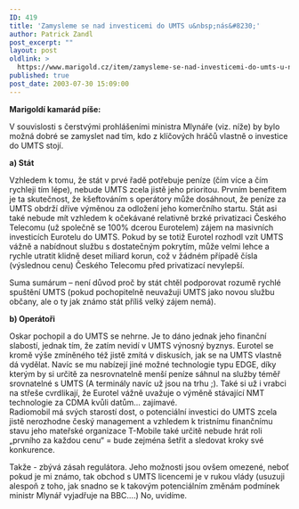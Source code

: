 ```yaml
---
ID: 419
title: 'Zamysleme se nad investicemi do UMTS u&nbsp;nás&#8230;'
author: Patrick Zandl
post_excerpt: ""
layout: post
oldlink: >
  https://www.marigold.cz/item/zamysleme-se-nad-investicemi-do-umts-u-nas
published: true
post_date: 2003-07-30 15:09:00
---
```

<p>
<STRONG>Marigoldí kamarád píše:</STRONG></p>

<p>
V souvislosti s čerstvými prohlášeními ministra Mlynáře (viz. níže) by bylo možná dobré se zamyslet nad tím, kdo z klíčových hráčů vlastně o investice do UMTS stojí.</p>

<p>
<STRONG>a) Stát</STRONG> </p>

<p>
Vzhledem k tomu, že stát v prvé řadě potřebuje peníze (čím více a čím rychleji tím lépe), nebude UMTS zcela jistě jeho prioritou. Prvním benefitem je ta skutečnost, že kšeftováním s operátory může dosáhnout, že peníze za UMTS obdrží dříve výměnou za odložení jeho komerčního startu. Stát asi také nebude mít vzhledem k očekávané relativně brzké privatizaci Českého Telecomu (už společně se 100% dcerou Eurotelem) zájem na masivních investicích Eurotelu do UMTS. Pokud by se totiž Eurotel rozhodl vzít UMTS vážně a nabídnout službu s dostatečným pokrytím, může velmi lehce a rychle utratit klidně deset miliard korun, což v žádném případě čísla (výslednou cenu) Českého Telecomu před privatizací nevylepší. </p>

<p>
Suma sumárum &#8211; není důvod proč by stát chtěl podporovat rozumě rychlé spuštění UMTS (pokud pochopitelně neuvažuji UMTS jako novou službu občany, ale o ty jak známo stát příliš velký zájem nemá). </p>

<p>
<STRONG>b) Operátoři</STRONG> </p>

<p>
Oskar pochopil a do UMTS se nehrne. Je to dáno jednak jeho finanční slabostí, jednak tím, že zatím nevidí v UMTS výnosný byznys. Eurotel se kromě výše zmíněného též jistě zmítá v diskusích, jak se na UMTS vlastně dá vydělat. Navíc se mu nabízejí jiné možné technologie typu EDGE, díky kterým by si určitě za nesrovnatelně menší peníze sáhnul na služby téměř srovnatelné s UMTS (A terminály navíc už jsou na trhu ;). Také si už i vrabci na střeše cvrdlikají, že Eurotel vážně uvažuje o výměně stávající NMT technologie za CDMA kvůli datům&#8230; zajímavé.<BR>Radiomobil má svých starostí dost, o potenciální investici do UMTS zcela jistě nerozhodne český management a vzhledem k tristnímu finančnímu stavu jeho mateřské organizace T-Mobile také určitě nebude hrát roli &#8222;prvního za každou cenu&#8220; = bude zejména šetřit a sledovat kroky své konkurence. </p>

<p>
Takže - zbývá zásah regulátora. Jeho možnosti jsou ovšem omezené, neboť pokud je mi známo, tak obchod s UMTS licencemi je v rukou vlády (usuzuji alespoň z toho, jak snadno se k takovým potenciálním změnám podmínek ministr Mlynář vyjadřuje na BBC&#8230;.) No, uvidíme. </p>
